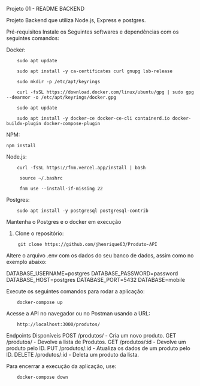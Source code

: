 Projeto 01 - README BACKEND

Projeto Backend que utiliza Node.js, Express e postgres.

Pré-requisitos
Instale os Seguintes softwares e dependências com os seguintes comandos:

Docker: 

        sudo apt update
        
        sudo apt install -y ca-certificates curl gnupg lsb-release
        
        sudo mkdir -p /etc/apt/keyrings
        
        curl -fsSL https://download.docker.com/linux/ubuntu/gpg | sudo gpg --dearmor -o /etc/apt/keyrings/docker.gpg
        
        sudo apt update
        
        sudo apt install -y docker-ce docker-ce-cli containerd.io docker-buildx-plugin docker-compose-plugin

NPM: 

    npm install

Node.js: 

        curl -fsSL https://fnm.vercel.app/install | bash
         
         source ~/.bashrc
         
         fnm use --install-if-missing 22

Postgres: 

        sudo apt install -y postgresql postgresql-contrib

Mantenha o Postgres e o docker em execução

1. Clone o repositório:
        
        git clone https://github.com/jhenrique63/Produto-API


Altere o arquivo .env com os dados do seu banco de dados, assim como no exemplo abaixo:

DATABASE_USERNAME=postgres
DATABASE_PASSWORD=password
DATABASE_HOST=postgres
DATABASE_PORT=5432
DATABASE=mobile

Execute os seguintes comandos para rodar a aplicação:

        docker-compose up 



Acesse a API no navegador ou no Postman usando a URL:

        http://localhost:3000/produtos/


Endpoints Disponíveis
POST /produtos/ - Cria um novo produto.
GET /produtos/ - Devolve a lista de Produtos.
GET /produtos/:id - Devolve um produto pelo ID.
PUT /produtos/:id - Atualiza os dados de um produto pelo ID.
DELETE /produtos/:id -  Deleta um produto da lista.


Para encerrar a execução da aplicação, use:

        docker-compose down 
